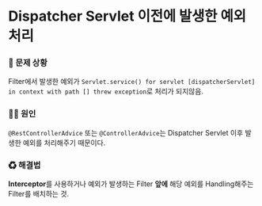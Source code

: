 # Dispatcher Servlet 이전에 발생한 예외 처리

### 🐛 문제 상황

Filter에서 발생한 예외가 `Servlet.service() for servlet [dispatcherServlet] in context with path [] threw exception`로 처리가 되지않음.

### 🏴‍☠️ 원인

`@RestControllerAdvice` 또는 `@ControllerAdvice`는 Dispatcher Servlet 이후 발생한 예외를 처리해주기 때문이다.

### ♻ 해결법

**Interceptor**를 사용하거나 예외가 발생하는 Filter **앞에** 해당 예외를 Handling해주는 Filter를 배치하는 것. 